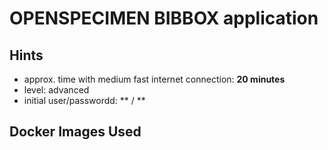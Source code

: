 # OPENSPECIMEN BIBBOX application

## Hints
* approx. time with medium fast internet connection: **20 minutes**
* level: advanced
* initial user/passwordd: ** / **

## Docker Images Used